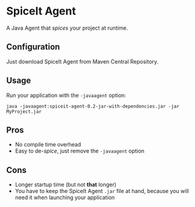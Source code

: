 # SpiceIt Agent

A Java Agent that _spices_ your project at runtime.

## Configuration
Just download SpiceIt Agent from Maven Central Repository.

## Usage
Run your application with the `-javaagent` option:  
```shell script
java -javaagent:spiceit-agent-0.2-jar-with-dependencies.jar -jar MyProject.jar
```

## Pros
- No compile time overhead
- Easy to de-_spice_, just remove the `-javaagent` option

## Cons
- Longer startup time (but not **that** longer)
- You have to keep the SpiceIt Agent `.jar` file at hand, because you will need it when launching your application

